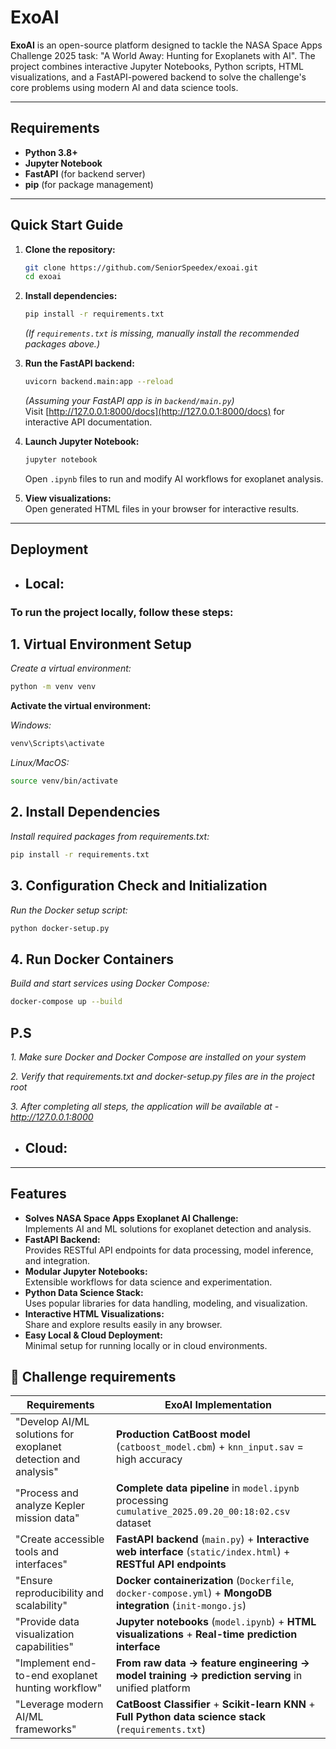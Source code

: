 # ExoAI

**ExoAI** is an open-source platform designed to tackle the NASA Space Apps Challenge 2025 task: "A World Away: Hunting for Exoplanets with AI". The project combines interactive Jupyter Notebooks, Python scripts, HTML visualizations, and a FastAPI-powered backend to solve the challenge's core problems using modern AI and data science tools.

---

## Requirements

- **Python 3.8+**
- **Jupyter Notebook**
- **FastAPI** (for backend server)
- **pip** (for package management)

---

## Quick Start Guide

1. **Clone the repository:**
   ```sh
   git clone https://github.com/SeniorSpeedex/exoai.git
   cd exoai
   ```

2. **Install dependencies:**
   ```sh
   pip install -r requirements.txt
   ```
   *(If `requirements.txt` is missing, manually install the recommended packages above.)*

3. **Run the FastAPI backend:**
   ```sh
   uvicorn backend.main:app --reload
   ```
   *(Assuming your FastAPI app is in `backend/main.py`)*  
   Visit [http://127.0.0.1:8000/docs](http://127.0.0.1:8000/docs) for interactive API documentation.

4. **Launch Jupyter Notebook:**
   ```sh
   jupyter notebook
   ```
   Open `.ipynb` files to run and modify AI workflows for exoplanet analysis.

5. **View visualizations:**  
   Open generated HTML files in your browser for interactive results.

---

## Deployment

- ## **Local:**  
### **To run the project locally, follow these steps:**

## **1. Virtual Environment Setup**

*Create a virtual environment:*
```bash
python -m venv venv
```
**Activate the virtual environment:**

*Windows:*
```bash
venv\Scripts\activate
```
*Linux/MacOS:*
```bash
source venv/bin/activate
```
## **2. Install Dependencies**
*Install required packages from requirements.txt:*
```bash
pip install -r requirements.txt
```
## **3. Configuration Check and Initialization**

*Run the Docker setup script:*
```bash
python docker-setup.py
```
## **4. Run Docker Containers**

*Build and start services using Docker Compose:*
```bash
docker-compose up --build
```

## **P.S**

*1. Make sure Docker and Docker Compose are installed on your system*

*2. Verify that requirements.txt and docker-setup.py files are in the project root*

*3. After completing all steps, the application will be available at - http://127.0.0.1:8000*

- **Cloud:**  
  -

---

## Features

- **Solves NASA Space Apps Exoplanet AI Challenge:**  
  Implements AI and ML solutions for exoplanet detection and analysis.
- **FastAPI Backend:**  
  Provides RESTful API endpoints for data processing, model inference, and integration.
- **Modular Jupyter Notebooks:**  
  Extensible workflows for data science and experimentation.
- **Python Data Science Stack:**  
  Uses popular libraries for data handling, modeling, and visualization.
- **Interactive HTML Visualizations:**  
  Share and explore results easily in any browser.
- **Easy Local & Cloud Deployment:**  
  Minimal setup for running locally or in cloud environments.


## 🎯 Challenge requirements

| **Requirements**                                              | **ExoAI Implementation**                                                                                         |
|---------------------------------------------------------------|------------------------------------------------------------------------------------------------------------------|
| "Develop AI/ML solutions for exoplanet detection and analysis" | **Production CatBoost model** (`catboost_model.cbm`) + `knn_input.sav` = high accuracy   |
| "Process and analyze Kepler mission data"                     | **Complete data pipeline** in `model.ipynb` processing `cumulative_2025.09.20_00:18:02.csv` dataset              |
| "Create accessible tools and interfaces"                      | **FastAPI backend** (`main.py`) + **Interactive web interface** (`static/index.html`) + **RESTful API endpoints** |
| "Ensure reproducibility and scalability"                      | **Docker containerization** (`Dockerfile`, `docker-compose.yml`) + **MongoDB integration** (`init-mongo.js`)     |
| "Provide data visualization capabilities"                     | **Jupyter notebooks** (`model.ipynb`) + **HTML visualizations** + **Real-time prediction interface**             |
| "Implement end-to-end exoplanet hunting workflow"             | **From raw data → feature engineering → model training → prediction serving** in unified platform                |
| "Leverage modern AI/ML frameworks"                            | **CatBoost Classifier** + **Scikit-learn KNN** + **Full Python data science stack** (`requirements.txt`)         |

